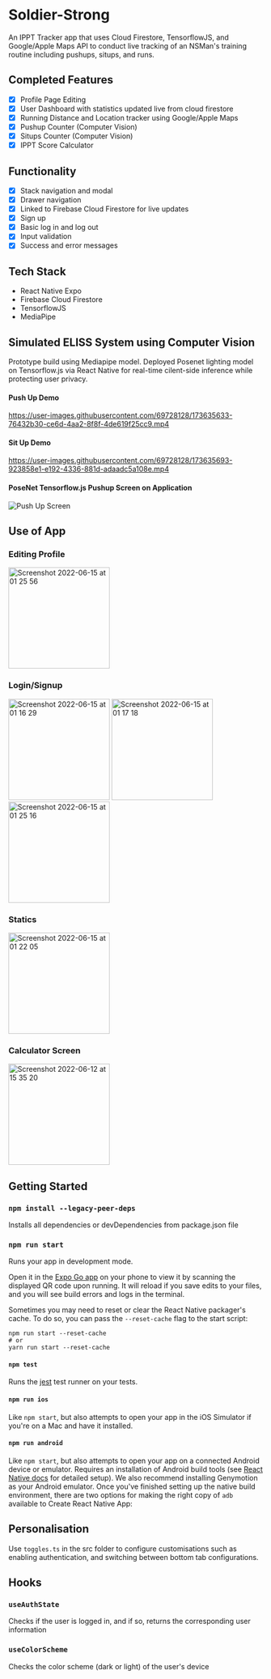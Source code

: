 # Soldier-Strong
An IPPT Tracker app that uses Cloud Firestore, TensorflowJS, and Google/Apple Maps API to conduct live tracking of an NSMan's training routine including pushups, situps, and runs.

## Completed Features
- [x] Profile Page Editing
- [x] User Dashboard with statistics updated live from cloud firestore
- [x] Running Distance and Location tracker using Google/Apple Maps
- [x] Pushup Counter (Computer Vision)
- [x] Situps Counter (Computer Vision)
- [x] IPPT Score Calculator

## Functionality
- [x] Stack navigation and modal
- [x] Drawer navigation
- [x] Linked to Firebase Cloud Firestore for live updates
- [x] Sign up
- [x] Basic log in and log out
- [x] Input validation
- [x] Success and error messages

## Tech Stack
- React Native Expo
- Firebase Cloud Firestore
- TensorflowJS
- MediaPipe

## Simulated ELISS System using Computer Vision
Prototype build using Mediapipe model. Deployed Posenet lighting model on Tensorflow.js via React Native for real-time cilent-side inference while protecting user privacy.

#### Push Up Demo

https://user-images.githubusercontent.com/69728128/173635633-76432b30-ce6d-4aa2-8f8f-4de619f25cc9.mp4


#### Sit Up Demo

https://user-images.githubusercontent.com/69728128/173635693-923858e1-e192-4336-881d-adaadc5a108e.mp4

#### PoseNet Tensorflow.js Pushup Screen on Application

![Push Up Screen](https://user-images.githubusercontent.com/69728128/173638256-a136d788-d25c-4adc-9d8b-5dd4d5b93ac3.jpg)


## Use of App

### Editing Profile
<img width="200" alt="Screenshot 2022-06-15 at 01 25 56" src="https://user-images.githubusercontent.com/68325028/173639426-d3bfe012-b7cf-48ba-ab4a-2331911c16cd.png">


### Login/Signup
<img width="200" alt="Screenshot 2022-06-15 at 01 16 29" src="https://user-images.githubusercontent.com/68325028/173637743-40019c78-fa8c-4698-a80e-adecdffd47b6.png">
<img width="200" alt="Screenshot 2022-06-15 at 01 17 18" src="https://user-images.githubusercontent.com/68325028/173637850-1150c57e-05f8-402f-8159-47bbd465a84f.png">
<img width="200" alt="Screenshot 2022-06-15 at 01 25 16" src="https://user-images.githubusercontent.com/68325028/173639284-2143d652-8821-4e06-a3d5-c642fa5c38eb.png">


### Statics
<img width="200" alt="Screenshot 2022-06-15 at 01 22 05" src="https://user-images.githubusercontent.com/68325028/173638711-af4a4201-6649-4f75-b4f6-408128513e26.png">

### Calculator Screen
<img width="200" alt="Screenshot 2022-06-12 at 15 35 20" src="https://user-images.githubusercontent.com/68325028/173639091-b539b7b4-f194-409e-9f7c-b0e936d90716.png">


## Getting Started

### `npm install --legacy-peer-deps`

Installs all dependencies or devDependencies from package.json file

### `npm run start`

Runs your app in development mode.

Open it in the [Expo Go app](https://expo.io) on your phone to view it by scanning the displayed QR code upon running. It will reload if you save edits to your files, and you will see build errors and logs in the terminal.

Sometimes you may need to reset or clear the React Native packager's cache. To do so, you can pass the `--reset-cache` flag to the start script:

```
npm run start --reset-cache
# or
yarn run start --reset-cache
```

#### `npm test`

Runs the [jest](https://github.com/facebook/jest) test runner on your tests.

#### `npm run ios`

Like `npm start`, but also attempts to open your app in the iOS Simulator if you're on a Mac and have it installed.

#### `npm run android`

Like `npm start`, but also attempts to open your app on a connected Android device or emulator. Requires an installation of Android build tools (see [React Native docs](https://facebook.github.io/react-native/docs/getting-started.html) for detailed setup). We also recommend installing Genymotion as your Android emulator. Once you've finished setting up the native build environment, there are two options for making the right copy of `adb` available to Create React Native App:

## Personalisation

Use `toggles.ts` in the src folder to configure customisations such as enabling authentication, and switching between bottom tab configurations.

## Hooks

### `useAuthState`

Checks if the user is logged in, and if so, returns the corresponding user information

### `useColorScheme`

Checks the color scheme (dark or light) of the user's device
